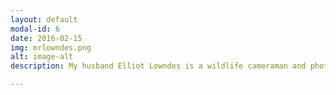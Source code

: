 ```yaml
---
layout: default
modal-id: 6
date: 2016-02-15
img: mrlowndes.png
alt: image-alt
description: My husband Elliot Lowndes is a wildlife cameraman and photographer; check out his work at <a href="http://mrlowndes.com">mrlowndes.com</a>! When we are off on adventures together, I practice my skills as an amateur grip, porter, and voice-activated light stand. And I take photos of him taking photos.

---
```

